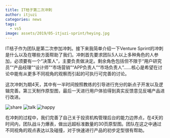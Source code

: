 ```yaml
---
title: IT桔子第二次冲刺
author: itjuzi
categories: news
tags:
  - vs5
image: assets/2019/05-itjuzi-sprint/heying.jpg
---
```

IT桔子作为团队是第二次参加冲刺。接下来我简单介绍一下Venture Sprint的冲刺是什么以及在哪些方面帮助了我们。冲刺首先要求团队5人以上多种角色的人参加，必须要有一个“决策人”，主要负责做决定。剩余角色包括但不限于“用户研究员”“产品经理”“设计师”“市场营销”“APP负责人”“市场负责人”……核心是希望在讨论中能有从更多不同视角的观察而引起的可执行可完善的讨论。

这次冲刺为期4天，其中有一半时间按照教练的引导进行充分的新点子开发以及逻辑完善。第三天制作原型图，最后一天进行用户体验得到真实反馈意见反哺产品进行改进。

![share](/assets/2019/05-itjuzi-sprint/1-share.jpg)
![talk](/assets/2019/05-itjuzi-sprint/2-talk.jpg)
![happy](/assets/2019/05-itjuzi-sprint/3-happy.jpg)

在冲刺的过程中，我们完善了自己关于投资机构管理后台的能力边界点，在4天的时间内，团队战斗力爆表，做出远超标准数量的30页原型图。团队在这之中通过不同视角的观点表达以及碰撞，对于快速进行产品的初步定型很有帮助。
